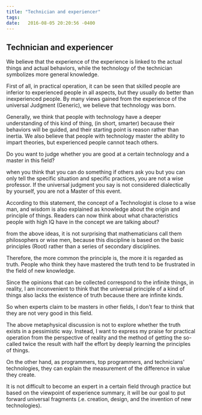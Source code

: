 ```yaml
---
title: "Technician and experiencer"
tags:
date:   2016-08-05 20:20:56 -0400
---
```

## Technician and experiencer

We believe that the experience of the experience is linked to the actual things and actual behaviors, while the technology of the technician symbolizes more general knowledge. 

First of all, in practical operation, it can be seen that skilled people are inferior to experienced people in all aspects, but they usually do better than inexperienced people. 
By many views gained from the experience of the universal Judgment (Generic), we believe that technology was born. 

Generally, we think that people with technology have a deeper understanding of this kind of thing, (in short, smarter) because their behaviors will be guided, and their starting point is reason rather than inertia. We also believe that people with technology master the ability to impart theories, but experienced people cannot teach others. 

Do you want to judge whether you are good at a certain technology and a master in this field? 

when you think that you can do something if others ask you but you can only tell the specific situation and specific practices, you are not a wise professor. If the universal judgment you say is not considered dialectically by yourself, you are not a Master of this event. 

According to this statement, the concept of a Technologist is close to a wise man, and wisdom is also explained as knowledge about the origin and principle of things. Readers can now think about what characteristics people with high IQ have in the concept we are talking about? 
 
from the above ideas, it is not surprising that mathematicians call them philosophers or wise men, because this discipline is based on the basic principles (Root) rather than a series of secondary disciplines. 

Therefore, the more common the principle is, the more it is regarded as truth. People who think they have mastered the truth tend to be frustrated in the field of new knowledge. 

Since the opinions that can be collected correspond to the infinite things, in reality, I am inconvenient to think that the universal principle of a kind of things also lacks the existence of truth because there are infinite kinds. 

So when experts claim to be masters in other fields, I don't fear to think that they are not very good in this field.

The above metaphysical discussion is not to explore whether the truth exists in a pessimistic way. Instead, I want to express my praise for practical operation from the perspective of reality and the method of getting the so-called twice the result with half the effort by deeply learning the principles of things. 

On the other hand, as programmers, top programmers, and technicians' technologies, they can explain the measurement of the difference in value they create. 

It is not difficult to become an expert in a certain field through practice but based on the viewpoint of experience summary, it will be our goal to put forward universal fragments (.e. creation, design, and the invention of new technologies). 